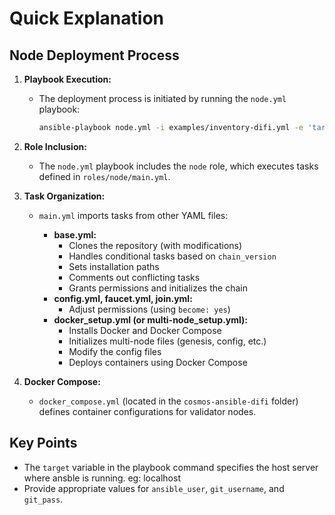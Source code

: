 # Quick Explanation

## Node Deployment Process

1. **Playbook Execution:**

   - The deployment process is initiated by running the `node.yml` playbook:

     ```bash
     ansible-playbook node.yml -i examples/inventory-difi.yml -e 'target=SERVER_IP_OR_DOMAIN ansible_user=[username] git_username=[git_username] git_pass=[git_personalAccessToken]'
     ```
     
2. **Role Inclusion:**

   - The `node.yml` playbook includes the `node` role, which executes tasks defined in `roles/node/main.yml`.

3. **Task Organization:**

   - `main.yml` imports tasks from other YAML files:

     - **base.yml:**
       - Clones the repository (with modifications)
       - Handles conditional tasks based on `chain_version`
       - Sets installation paths
       - Comments out conflicting tasks
       - Grants permissions and initializes the chain
     - **config.yml, faucet.yml, join.yml:**
       - Adjust permissions (using `become: yes`)
     - **docker_setup.yml (or multi-node_setup.yml):**
       - Installs Docker and Docker Compose
       - Initializes multi-node files (genesis, config, etc.)
       - Modify the config files
       - Deploys containers using Docker Compose

4. **Docker Compose:**

   - `docker_compose.yml` (located in the `cosmos-ansible-difi` folder) defines container configurations for validator nodes.

## Key Points

- The `target` variable in the playbook command specifies the host server where ansble is running. eg: localhost
- Provide appropriate values for `ansible_user`, `git_username`, and `git_pass`.
<!-- - Consider renaming `docker_setup.yml` to `multi-node_setup.yml` for clarity. -->

<!-- ## Additional Notes

- [Add any further details or explanations as needed.] -->






<!-- ### Misc

we run the node.yml file in playbook command, which includes the node role, which redirects to the roles/node/main.yml file

main.yml file imports tasks from the other files like base.yml, config.yml, docker_setup.yml, etc

base.yml 
    - clone the repo modified
    - some modifications in conditions of tasks which ask chain_version
    - Change in install task such that path is set 
    - commented some conflicting and unnecessary tasks
    - Give Permissions and Initialize chain task added

config.yml, faucet.yml, join.yml, 
    - changed the permissions(become : yes)

docker_setup.yml (can be changed to multi-node_setup.yml)
    - Install docke, docker compose
    - Initialize and Setup the multinode files like genesis, config, etc.
    - Deploy containers using docker compose


docker_compose.yml in cosmos-ansible-difi folder
    - The docker-compose file to deploy the containers for nodes of validators


The command for deployment of containers: 
    ansible-playbook node.yml -i examples/inventory-difi.yml -e 'target=SERVER_IP_OR_DOMAIN ansible_user=[username] git_username=[git_username] git_pass=[git_personalAccessToken]'

 -->
